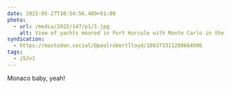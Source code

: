 ```yaml
---
date: 2022-05-27T10:54:56.489+01:00
photo:
  - url: /media/2022/147/p1/1.jpg
    alt: View of yachts moored in Port Hurcule with Monte Carlo in the background.
syndication:
  - https://mastodon.social/@paulrobertlloyd/108373311288664996
tags:
  - i5Jx1
---
```


Monaco baby, yeah!
